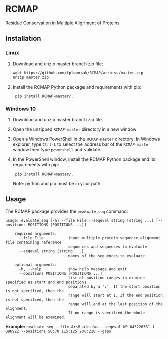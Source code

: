 # RCMAP
Residue Conservation in Multiple Alignment of Proteins

## Installation
### Linux
1. Download and unzip master branch zip file:
    ```
    wget https://github.com/fplewniak/RCMAP/archive/master.zip
    unzip master.zip
    ```  

2. Install the RCMAP Python package and requirements with pip:
 
    <code> pip install RCMAP-master/. </code>
    
### Windows 10
1. Download and unzip master branch zip file.

2. Open the unzipped <code>RCMAP-master</code> directory in a new window

3. Open a Windows PowerShell in the <code>RCMAP-master</code> directory: 
In Windows explorer, type <code>Ctrl-L</code> to select the address bar of 
the <code>RCMAP-master</code> window then type <code>powershell</code> and
validate.

4. In the PowerShell window, install the RCMAP Python package and its 
requirements with pip:

    <code> pip install RCMAP-master/. </code>
    
    Note: python and pip must be in your path
    
## Usage
The RCMAP package provides the <code>evaluate_seq</code> command:
```
usage: evaluate_seq [-h] --file File --seqeval string [string ...] [--positions POSITIONS [POSITIONS ...]]

    required arguments:
      --file File           input multiple protein sequence alignment file containing reference
                            sequences and sequences to evaluate
      --seqeval string [string ...]
                            names of the sequences to evaluate
                            
    optional arguments:
      -h, --help            show help message and exit
      --positions POSITIONS [POSITIONS ...]
                            list of position ranges to examine specified as start and end positions 
                            separated by a ':'. If the start position is not specified, then the
                            range will start at 1. If the end position is not specified, then the
                            range will end at the last position of the alignment. 
                            If no range is specified the whole alignment will be examined.
```
**Example:** `evaluate_seq --file ArsM_aln.faa --seqeval WP_045226361.1 Q969Z2 --positions 50:70 115:125 200:210 --gaps
`
